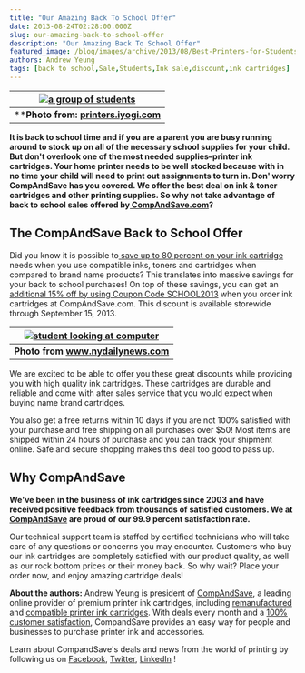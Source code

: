 ```yaml
---
title: "Our Amazing Back To School Offer"
date: 2013-08-24T02:28:00.000Z
slug: our-amazing-back-to-school-offer
description: "Our Amazing Back To School Offer"
featured_image: /blog/images/archive/2013/08/Best-Printers-for-Students-1.jpg
authors: Andrew Yeung
tags: [back to school,Sale,Students,Ink sale,discount,ink cartridges]
---
```


| [![a group of students](/blog/images/Best-Printers-for-Students-1.jpg)](/blog/images/Best-Printers-for-Students-1.jpg)                         |
| ---------------------------------------------------------------------------------------------------------------------- |
| ****Photo from: [printers.iyogi.com](https://printers.iyogi.com/types/best-printers/best-printers-for-students.html)** |

**It is back to school time and if you are a parent you are busy running around to stock up on all of the necessary school supplies for your child. But don't overlook one of the most needed supplies–printer ink cartridges. Your home printer needs to be well stocked because with in no time your child will need to print out assignments to turn in. Don' worry CompAndSave has you covered. We offer the best deal on ink & toner cartridges and other printing supplies. So why not take advantage of back to school sales offered by[ CompAndSave.com](https://www.compandsave.com/)?**

## **The CompAndSave Back to School Offer**

Did you know it is possible to[ save up to 80 percent on your ink cartridge](https://www.compandsave.com/) needs when you use compatible inks, toners and cartridges when compared to brand name products? This translates into massive savings for your back to school purchases! On top of these savings, you can get an[ additional 15% off by using Coupon Code SCHOOL2013](https://www.compandsave.com/expired-deals) when you order ink cartridges at CompAndSave.com. This discount is available storewide through September 15, 2013\.

| [![student looking at computer](/blog/images/amd-student-computer-jpg.jpg)](/blog/images/amd-student-computer-jpg.jpg) |
| -------------------------------------------------------------------------------------- |
| **Photo from www.nydailynews.com**                                                     |

We are excited to be able to offer you these great discounts while providing you with high quality ink cartridges. These cartridges are durable and reliable and come with after sales service that you would expect when buying name brand cartridges.

You also get a free returns within 10 days if you are not 100% satisfied with your purchase and free shipping on all purchases over $50! Most items are shipped within 24 hours of purchase and you can track your shipment online. Safe and secure shopping makes this deal too good to pass up.

## **Why CompAndSave**

**We've been in the business of ink cartridges since 2003 and have received positive feedback from thousands of satisfied customers. We at[ CompAndSave](https://www.compandsave.com/about-us) are proud of our 99.9 percent satisfaction rate.**

Our technical support team is staffed by certified technicians who will take care of any questions or concerns you may encounter. Customers who buy our ink cartridges are completely satisfied with our product quality, as well as our rock bottom prices or their money back. So why wait? Place your order now, and enjoy amazing cartridge deals!


**About the authors:** Andrew Yeung is president of [CompAndSave](https://www.compandsave.com/), a leading online provider of premium printer ink cartridges, including [remanufactured](https://www.compandsave.com/help) and [compatible printer ink cartridges](https://www.compandsave.com/help). With deals every month and a [100% customer satisfaction](https://www.compandsave.com/help), CompandSave provides an easy way for people and businesses to purchase printer ink and accessories.

Learn about CompandSave's deals and news from the world of printing by following us on [Facebook](https://www.facebook.com/compandsave.ink), [Twitter](https://twitter.com/compandsave), [LinkedIn](https://www.linkedin.com) !